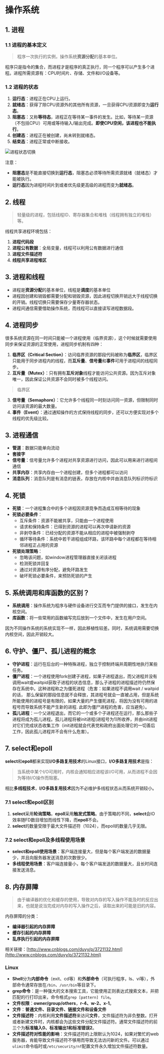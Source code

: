 # 操作系统
## 1. 进程
### 1.1 进程的基本定义
> 程序一次执行的实例，操作系统**资源分配**的基本单位。

程序只是指令的集合，而进程才是程序的真正执行，同一个程序可以产生多个进程。进程所需资源有：CPU时间片、存储、文件和I/O设备等。

### 1.2 进程的状态
1. **运行态**：进程正在CPU上运行。
2. **就绪态**：获得了除CPU资源外的其他所有资源，一旦获得CPU资源即变为**运行态**。
3. **阻塞态**：又称**等待态**，进程正在等待某一事件的发生。比如，等待某一资源（不包括CPU）可用或等待输入/输出完成。**即使CPU空闲，该进程也不能执行**。
4. **创建态**：进程正在被创建，尚未转到就绪态。
5. **结束态**：进程正常或中断接收。

![进程状态切换](https://github.com/leechengpeng/Note/blob/master/Resources/Images/process_status.png)

注意：
* **阻塞态**是不能直接切换到**运行态**，阻塞态必须等待所需资源就绪（就绪态）才能被执行。
* **运行态**因为进程时间片到或者优先级更高级的进程而变为**就绪态**。

## 2. 线程
> 轻量级的进程，包括线程ID、寄存器集合和堆栈（线程拥有独立的堆栈）等。

线程共享进程环境包括：
1. **进程代码段**
2. **进程公有数据**：全局变量，线程可以利用公有数据进行通信
3. **进程文件描述符**
4. **线程共享进程堆区**

## 3. 进程和线程
* 进程是**资源分配**的基本单位，线程是**调度**的基本单位
* 进程因创建和销毁都需要分配和销毁资源，因此进程切换开销远大于线程切换的开销。线程切换只需要保存少量寄存器状态。
* 进程间通信需要借助操作系统，而线程可以直接读写进程数据段。

## 4. 进程同步
很多系统资源在同一时间只能被一个进程使用（临界资源），这个时候就需要使用同步来保证资源的正常使用，进程同步机制有四种：
1. **临界区（Critical Section）**：访问临界资源的那段代码被称为**临界区**，临界区只能用于同步进程内的线程，而**互斥量**、**信号量**和**事件**可用于进程间的线程同步。
2. **互斥量（Mutex）**：只有拥有**互斥对象**线程才能访问公共资源。因为互斥对象唯一，因此保证公共资源不会同时被多个线程访问。

> 临界区

3. **信号量（Semaphore）**：它允许多个线程同一时刻访问同一资源，但限制同时访问该资源的最大数量。
4. **事件（Event）**：通过通知操作的方式保持线程的同步，还可以方便实现对多个线程的优先级比较。

## 3. 进程通信
* **管道**：数据只能单向流动
* **套接字**
* **信号量**：信号量允许多个进程对共享资源进行访问，因此可以用来进行进程间通信
* **共享内存**：共享内存由一个进程创建，但多个进程都可以访问
* **消息队列**：消息队列是有消息的链表，存放在内核中并由消息队列标识符标识

## 4. 死锁
* **死锁**：一个进程集合中的多个进程因资源竞争而造成互相等待的现象
* **死锁必要条件**：
    - 互斥条件：资源不能被共享，只能由一个进程使用
    - 请求和保持条件：已得到资源的进程可以再次申请新的资源
    - 非剥夺条件：已经分配的资源不能从相应的进程中被强制剥夺
    - 循环等待条件：系统中若干进程组成环路，该环路中每个进程都在等待相邻进程正占用的资源
* **死锁处理策略**：
    - 忽略该问题，如window进程管理器直接关闭该进程
    - 检测死锁并回复
    - 通过对资源有序分配，避免环路发生
    - 破坏死锁必要条件，来预防死锁的产生

## 5. 系统调用和库函数的区别？
* **系统调用**：操作系统为程序与硬件设备进行交互而专门提供的接口，发生在内核空间。
* **库函数**：将一些常用的函数编写完后放到一个文件中，发生在用户空间。

因为不同操作系统的系统实现不一样，因此移植性较差。同时，系统调用需要切换内核空间，因此开销较大。

## 6. 守护、僵尸、孤儿进程的概念
* **守护进程**：运行在后台的一种特殊进程，独立于控制终端并周期性地执行某些任务。
* **僵尸进程**：一个进程使用fork创建子进程，如果子进程退出，而父进程并没有调用wait或waitpid获取子进程的状态信息，那么子进程的进程描述符仍然保存在系统中。这种进程称之为僵死进程（危害：如果进程不调用wait / waitpid的话， 那么保留的那段信息就不会释放，其进程号就会一直被占用，但是系统所能使用的进程号是有限的，如果大量的产生僵死进程，将因为没有可用的进程号而导致系统不能产生新的进程. 此即为僵尸进程的危害，应当避免）。
* **孤儿进程**：一个父进程退出，而它的一个或多个子进程还在运行，那么那些子进程将成为孤儿进程。孤儿进程将被init进程(进程号为1)所收养，并由init进程对它们完成状态收集工作（init进程就会代表党和政府出面处理它的一切善后工作，因此孤儿进程并不会有什么危害）。

## 7. select和epoll
**select**和**epoll**都来实现**I/O多路复用技术**的Linux接口，**I/O多路复用技术**是指：
> 当系统中某个I/O可用时，内核会通知相应进程该I/O可用，从而进程不会因为等待I/O操作而阻塞。

相比**多线程技术**，**I/O多路复用技术**因为不必维护多线程状态从而系统开销较小。

### 7.1 select和epoll区别
1. **select**采用**轮询策略**，**epoll**采用**触发式策略**。由于策略的不同，**select**会IO效率随FD数目增加而线性下降，而**epoll**不会。
2. **select**的数量受限于最大文件描述符（1024），而epoll的数量几乎无限。
### 7.2 select和epoll及多线程使用场景
* **select和epoll使用场景**：客户端连接量大，但是每个客户端发送的数据量少，并且向服务器发送消息的次数很少。
* **多线程使用场景**：客户端连接量小，每个客户端发送的数据量大，且长时间连接发送消息。

## 8. 内存屏障
> 由于编译器的优化和缓存的使用，导致对内存的写入操作不能及时的反应出来，也就是说当完成对内存的写入操作之后，读取出来的可能是旧的内容。

内存屏障的分类：
* **编译器引起的内存屏障**
* **缓存引起的内存屏障**
* **乱序执行引起的内存屏障**

相关链接：[http://www.cnblogs.com/duyy/p/3721132.html](http://www.cnblogs.com/duyy/p/3721132.html)

### Linux
* **Shell**分为**内部命令**（exit、cd等）和**外部命令**（可执行程序，ls、vi等），外部命令通常存放在`/bin`、`/usr/bin`等目录下。
* **grep命令**：是一种强大的文本搜索工具，它能使用正则表达式搜索文本，并把匹配的行打印出来，命令格式`grep [pattern] file`。
* **文件权限**：**owner/group/others**，**r-4、w-2、x-1**。
* **文件**：**普通文件、目录文件、链接文件和设备文件**
* **文件描述符**：内核利用**文件描述符**来访问**文件**，文件描述符为非负整数。打开或者新建文件时，内核都会为这些文件分配文件描述符。通常文件描述符的前三个为**标准输入0、标准输出1和标准错误2**。
* **文件描述符对性能的影响**：文件描述符的上限默认为1024，如果对繁忙的web服务器，肯能导致文件描述符不够用而导致无法访问新的文件。可以通过`ulimit`命令临时或`/etc/security/nf`配置文件永久增加文件描述符数量。
